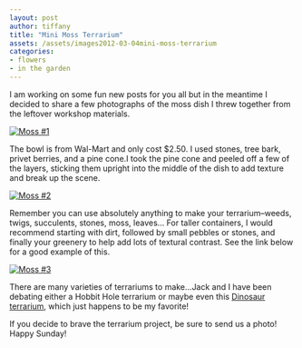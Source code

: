 ```yaml
---
layout: post
author: tiffany
title: "Mini Moss Terrarium"
assets: /assets/images2012-03-04mini-moss-terrarium
categories: 
- flowers
- in the garden
---
```


I am working on some fun new posts for you all but in the meantime I decided to share a few photographs of the moss dish I threw together from the leftover workshop materials.

[![](jekyll_uploads/2012/03/DSC_0013-575x381.jpg "Moss #1")](http://www.sweetpeonies.com/2012/03/mini-moss-terrarium/dsc_0013/)

The bowl is from Wal-Mart and only cost $2.50\. I used stones, tree bark, privet berries, and a pine cone.I took the pine cone and peeled off a few of the layers, sticking them upright into the middle of the dish to add texture and break up the scene.

[![](jekyll_uploads/2012/03/DSC_0010-575x381.jpg "Moss #2")](http://www.sweetpeonies.com/2012/03/mini-moss-terrarium/dsc_0010/)

Remember you can use absolutely anything to make your terrarium–weeds, twigs, succulents, stones, moss, leaves… For taller containers, I would recommend starting with dirt, followed by small pebbles or stones, and finally your greenery to help add lots of textural contrast. See the link below for a good example of this.

[![](jekyll_uploads/2012/03/DSC_0005-575x381.jpg "Moss #3")](http://www.sweetpeonies.com/2012/03/mini-moss-terrarium/dsc_0005/)

There are many varieties of terrariums to make…Jack and I have been debating either a Hobbit Hole terrarium or maybe even this [Dinosaur terrarium](http://www.yellowbrickhome.com/2011/04/19/dino-battle-and-building-a-terrarium/), which just happens to be my favorite!

If you decide to brave the terrarium project, be sure to send us a photo! Happy Sunday!